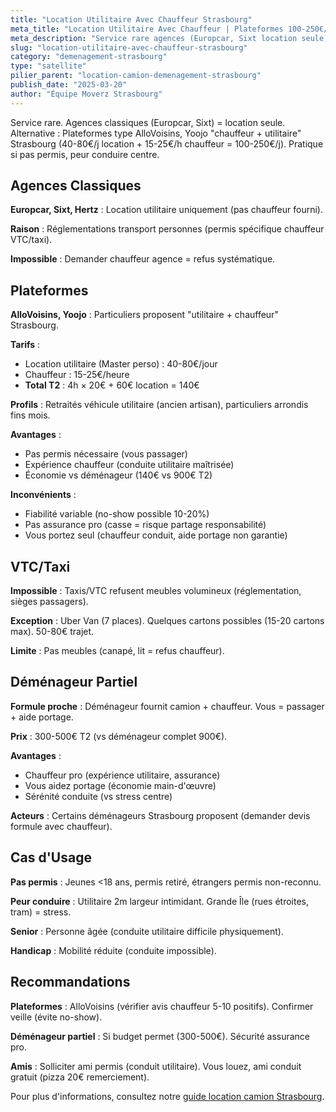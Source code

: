 ```yaml
---
title: "Location Utilitaire Avec Chauffeur Strasbourg"
meta_title: "Location Utilitaire Avec Chauffeur | Plateformes 100-250€/j"
meta_description: "Service rare agences (Europcar, Sixt location seule). Alternative plateformes AlloVoisins, Yoojo chauffeur + utilitaire 100-250€/j. Pratique pas permis."
slug: "location-utilitaire-avec-chauffeur-strasbourg"
category: "demenagement-strasbourg"
type: "satellite"
pilier_parent: "location-camion-demenagement-strasbourg"
publish_date: "2025-03-20"
author: "Équipe Moverz Strasbourg"
---
```


Service rare. Agences classiques (Europcar, Sixt) = location seule. Alternative : Plateformes type AlloVoisins, Yoojo "chauffeur + utilitaire" Strasbourg (40-80€/j location + 15-25€/h chauffeur = 100-250€/j). Pratique si pas permis, peur conduire centre.

## Agences Classiques

**Europcar, Sixt, Hertz** : Location utilitaire uniquement (pas chauffeur fourni).

**Raison** : Réglementations transport personnes (permis spécifique chauffeur VTC/taxi).

**Impossible** : Demander chauffeur agence = refus systématique.

## Plateformes

**AlloVoisins, Yoojo** : Particuliers proposent "utilitaire + chauffeur" Strasbourg.

**Tarifs** :  
- Location utilitaire (Master perso) : 40-80€/jour  
- Chauffeur : 15-25€/heure  
- **Total T2** : 4h × 20€ + 60€ location = 140€

**Profils** : Retraités véhicule utilitaire (ancien artisan), particuliers arrondis fins mois.

**Avantages** :  
- Pas permis nécessaire (vous passager)  
- Expérience chauffeur (conduite utilitaire maîtrisée)  
- Économie vs déménageur (140€ vs 900€ T2)

**Inconvénients** :  
- Fiabilité variable (no-show possible 10-20%)  
- Pas assurance pro (casse = risque partage responsabilité)  
- Vous portez seul (chauffeur conduit, aide portage non garantie)

## VTC/Taxi

**Impossible** : Taxis/VTC refusent meubles volumineux (réglementation, sièges passagers).

**Exception** : Uber Van (7 places). Quelques cartons possibles (15-20 cartons max). 50-80€ trajet.

**Limite** : Pas meubles (canapé, lit = refus chauffeur).

## Déménageur Partiel

**Formule proche** : Déménageur fournit camion + chauffeur. Vous = passager + aide portage.

**Prix** : 300-500€ T2 (vs déménageur complet 900€).

**Avantages** :  
- Chauffeur pro (expérience utilitaire, assurance)  
- Vous aidez portage (économie main-d'œuvre)  
- Sérénité conduite (vs stress centre)

**Acteurs** : Certains déménageurs Strasbourg proposent (demander devis formule avec chauffeur).

## Cas d'Usage

**Pas permis** : Jeunes <18 ans, permis retiré, étrangers permis non-reconnu.

**Peur conduire** : Utilitaire 2m largeur intimidant. Grande Île (rues étroites, tram) = stress.

**Senior** : Personne âgée (conduite utilitaire difficile physiquement).

**Handicap** : Mobilité réduite (conduite impossible).

## Recommandations

**Plateformes** : AlloVoisins (vérifier avis chauffeur 5-10 positifs). Confirmer veille (évite no-show).

**Déménageur partiel** : Si budget permet (300-500€). Sécurité assurance pro.

**Amis** : Solliciter ami permis (conduit utilitaire). Vous louez, ami conduit gratuit (pizza 20€ remerciement).

Pour plus d'informations, consultez notre [guide location camion Strasbourg](/blog/demenagement-strasbourg/location-camion-demenagement-strasbourg).

